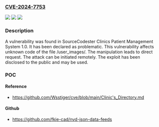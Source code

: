 ### [CVE-2024-7753](https://cve.mitre.org/cgi-bin/cvename.cgi?name=CVE-2024-7753)
![](https://img.shields.io/static/v1?label=Product&message=Clinics%20Patient%20Management%20System&color=blue)
![](https://img.shields.io/static/v1?label=Version&message=%3D%201.0%20&color=brighgreen)
![](https://img.shields.io/static/v1?label=Vulnerability&message=CWE-425%20Direct%20Request&color=brighgreen)

### Description

A vulnerability was found in SourceCodester Clinics Patient Management System 1.0. It has been declared as problematic. This vulnerability affects unknown code of the file /user_images/. The manipulation leads to direct request. The attack can be initiated remotely. The exploit has been disclosed to the public and may be used.

### POC

#### Reference
- https://github.com/Wsstiger/cve/blob/main/Clinic's_Directory.md

#### Github
- https://github.com/fkie-cad/nvd-json-data-feeds

